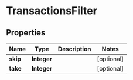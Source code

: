 
# TransactionsFilter

## Properties
Name | Type | Description | Notes
------------ | ------------- | ------------- | -------------
**skip** | **Integer** |  |  [optional]
**take** | **Integer** |  |  [optional]



